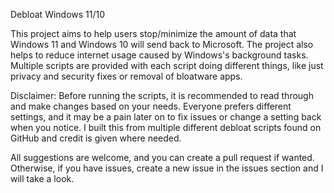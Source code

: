 Debloat Windows 11/10

This project aims to help users stop/minimize the amount of data that Windows 11 and Windows 10 will send back to Microsoft. The project also helps to reduce internet usage caused by Windows's background tasks. Multiple scripts are provided with each script doing different things, like just privacy and security fixes or removal of bloatware apps. 


Disclaimer: Before running the scripts, it is recommended to read through and make changes based on your needs. Everyone prefers different settings, and it may be a pain later on to fix issues or change a setting back when you notice. I built this from multiple different debloat scripts found on GitHub and credit is given where needed.


All suggestions are welcome, and you can create a pull request if wanted. Otherwise, if you have issues, create a new issue in the issues section and I will take a look.
